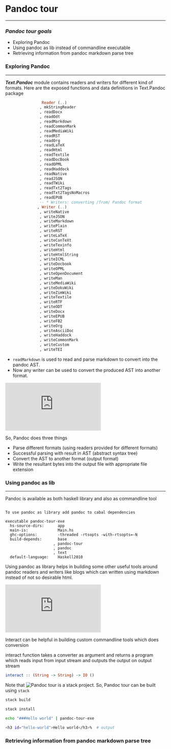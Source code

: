 # Pandoc tour
---------------

### ___Pandoc tour goals___ 
- Exploring Pandoc
- Using pandoc as lib instead of commandline executable
- Retrieving information from pandoc markdown parse tree

### Exploring Pandoc
--------------------

___Text.Pandoc___ module contains readers and writers for different kind of formats. Here are the exposed functions and data definitions in Text.Pandoc package

```haskell
                Reader (..)
               , mkStringReader
               , readDocx
               , readOdt
               , readMarkdown
               , readCommonMark
               , readMediaWiki
               , readRST
               , readOrg
               , readLaTeX
               , readHtml
               , readTextile
               , readDocBook
               , readOPML
               , readHaddock
               , readNative
               , readJSON
               , readTWiki
               , readTxt2Tags
               , readTxt2TagsNoMacros
               , readEPUB
               -- * Writers: converting /from/ Pandoc format
              , Writer (..)
               , writeNative
               , writeJSON
               , writeMarkdown
               , writePlain
               , writeRST
               , writeLaTeX
               , writeConTeXt
               , writeTexinfo
               , writeHtml
               , writeHtmlString
               , writeICML
               , writeDocbook
               , writeOPML
               , writeOpenDocument
               , writeMan
               , writeMediaWiki
               , writeDokuWiki
               , writeZimWiki
               , writeTextile
               , writeRTF
               , writeODT
               , writeDocx
               , writeEPUB
               , writeFB2
               , writeOrg
               , writeAsciiDoc
               , writeHaddock
               , writeCommonMark
               , writeCustom
               , writeTEI 
```

- ``readMarkdown`` is used to read and parse markdown to convert into the pandoc AST.
- Now any writer can be used to convert the produced AST into another format.

![Look at this code snippet to know](https://github.com/pamu/pandoc-tour/blob/master/src/Explore.hs)

So, Pandoc does three things
- Parse different formats (using readers provided for different formats)
- Successful parsing with result in AST (abstract syntax tree)
- Convert the AST to another format (output format)
- Write the resultant bytes into the output file with appropriate file extension

### Using pandoc as lib
-----------------------

Pandoc is available as both haskell library and also as commandline tool

```cabal

To use pandoc as library add pandoc to cabal dependencies 

executable pandoc-tour-exe
  hs-source-dirs:      app
  main-is:             Main.hs
  ghc-options:         -threaded -rtsopts -with-rtsopts=-N
  build-depends:       base
                     , pandoc-tour
                     , pandoc
                     , text
  default-language:    Haskell2010

```

Using pandoc as library helps in building some other useful tools around pandoc readers and writers like blogs which can written using markdown instead of not so desirable html.

![Look at this code snippet to know](https://github.com/pamu/pandoc-tour/blob/master/app/Main.hs)

Interact can be helpful in building custom commandline tools which does conversion

interact function takes a converter as argument and returns a program which reads input from input stream and outputs the output on output stream 

```haskell
interact :: (String -> String) -> IO ()
```

Note that ![Pandoc tour](https://github.com/pamu/pandoc-tour) is a stack project. So, Pandoc tour can be built using `stack`

```bash
stack build

stack install

echo "###Hello world" | pandoc-tour-exe                                    

<h3 id="hello-world">Hello world</h3>%  # output
``` 

### Retrieving information from pandoc markdown parse tree

